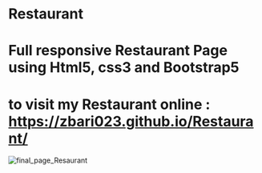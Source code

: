 # Restaurant
# Full responsive Restaurant Page using Html5, css3 and Bootstrap5
# to visit my Restaurant online : https://zbari023.github.io/Restaurant/

![final_page_Resaurant](https://user-images.githubusercontent.com/120318142/218895126-c14c329e-d9f3-4b65-9d0b-e35fbfd20206.png)

